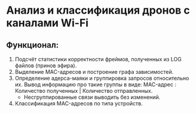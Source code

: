 # Анализ и классификация дронов с каналами Wi-Fi

## Функционал:
1. Подсчёт статистики корректности фреймов, полученных из LOG файлов (принов эфира).
2. Выделение MAC-адресов и построение графа зависимостей.
3. Определение адерса-маяки и группировка запросов относительно их. Вывод информацию про такие группы в виде: MAC-адрес : Количество полученных | Количество отправленных. 
   * Несгруппированные связи выводить без изменений.
4. Классификация MAC-адресов по типа устройств.
